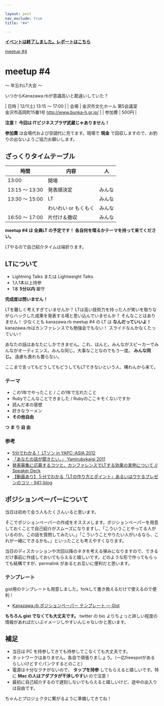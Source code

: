 ```yaml
---

layout: post
nav_exclude: true
title: "#4"

---
```


<p>
<a href="/4/report"><strong>イベントは終了しました。レポートはこちら</strong></a></p>

<div class="doorkeeper-widget">
<a href="http://kzrb.doorkeeper.jp/events/2048" class="doorkeeper-registration-widget">meetup
#4</a>

<script src="https://d1dqic1fklzs1z.cloudfront.net/assets/widget.js" type="text/javascript">
</script>
</div>

meetup #4
==========

〜 年忘れLT大会 〜

いつからKanazawa.rbが意識高いと勘違いしていた？


| 日時   | 12/1(土) 13:15 〜 17:00 |
| 会場   | 金沢市文化ホール 第5会議室<br>金沢市高岡町15番1号 <a href="http://www.bunka-h.gr.jp/">http://www.bunka-h.gr.jp/</a> |
| 参加費 | 500円 |


**注意！ 今回は ITビジネスプラザ武蔵じゃありません！**

**参加費** は会場代および空調代に充てます。現場で **現金**
で回収しますので、お釣りの出ないようご協力お願いします。

ざっくりタイムテーブル
----------------------

 |時間            |内容                  |人|
 |----------------|----------------------|--------|
 |13:00           |開場                  ||
 |13:15 〜 13:30  |発表順決定            |みんな|
 |13:30 〜 15:00  |LT                    |みんな|
 |                |わいわい or もくもく  |みんな|
 |16:50 〜 17:00  |片付け＆撤収          |みんな|

**meetup #4 は 全員LT の予定です！
各自何を喋るかテーマを持って来てください。**

LTやるので自己紹介タイムは端折ります。

LTについて
----------

* Lightning Talks または Lightweight Talks
* 1人1本以上持参
* 1本 **5分以内** 厳守

**完成度は問いません！**

LTを難しく考えすぎていませんか？
LTは高い技術力を持った人が笑いを取りながらハックした成果を発表する場と思い込んでいませんか？
そんなことはありません！ 少なくとも kanazawa.rb meetup #4 の LT は
**なんだっていいよ！** kanazawa.rbはカンファレンスでも勉強会でもない！
スライドなんかなくたっていい！

あなたの話はあなたにしかできません。これ、ほんと。みんながスピーカーでみんながオーディエンス。みんな同じ。大事なことなのでもう一度。
**みんな同じ。** 遠慮も畏れも要らない。

ここまで言ってもどうしてもどうしてもLTできないという人、構わんから来て。

### テーマ

* この1年でやったこと / この1年で忘れたこと
* Rubyでこんなことできました / Rubyのここキモくないですか
* 読んだ本の感想
* 好きなラーメン
* **その他自由**

**つ ま り 自 由**

### 参考

* [5分でわかる！ LTソン in YAPC::ASIA 2012](http://ltthon-yapc2012.hachiojipm.org/)
* [「あなたの話が聞きたい。」 Yamirubykaigi 2011](http://www.slideshare.net/YamakoWindish/yamirubykaigi-2011)
* [発表募集に応募するコツと、カンファレンスでLTする効果の実例について // Speaker Deck](https://speakerdeck.com/bash0c7/yapc-ltthon-28)
* [【動画あり】５分でわかる「LTの作り方とポイント」あるいはウケるプレゼンのコツ - 941::blog](http://blog.kushii.net/archives/1775341.html)

ポジションペーパーについて
--------------------------

当日は初めて会う人もたくさんいると思います。

そこでポジションペーパーの作成をオススメします。ポジションペーパーを用意しておくことで自己紹介がスムーズになりますし、「こういうことやってる人がいるのか。この話を質問してみたい。」「こういうことやりたい人がいるなら、これが一緒にできるかも。」といったことも考えやすくなります。

当日のディスカッションや次回以降のネタを考える弾みになりますので、できるだけ事前に作成しておいてもらえると嬉しいです。どのような形で作ってもらっても結構ですが、permalink
があるとお互いに便利だと思います。

### テンプレート

gist用のテンプレートも用意しました。forkして書き換えるだけで使えるので便利！

* [Kanazawa.rb ポジションペーパー テンプレート — Gist](https://gist.github.com/5a523ec3180002229a32)

**もちろん gist でなくても大丈夫です。** twitter の bio
よりちょっと詳しい程度の情報があればだいぶイメージしやすいんじゃないかと思います。

補足
----

* 当日は PC を持参してきても持参してこなくても大丈夫です。
* ネットワークはありません。各自で頑張りましょう。（一応freespotがあるらしいけどすぐパンクするとのこと）
* 電源は十分なクチがないので、 **タップを持参** してもらえると嬉しいです。特に **Mac の人はアダプタが干渉しやすい** ので注意！
* 最初に自己紹介するので遅刻しないでもらえると嬉しいけど、途中の出入りは自由です。

ちゃんとプロジェクタに繋がるように準備してきてね！
